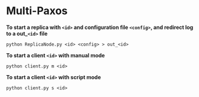 # Multi-Paxos #

**To start a replica with `<id>` and configuration file `<config>`, and redirect log to a out_`<id>` file**

`python ReplicaNode.py <id> <config> > out_<id>`

**To start a client `<id>` with manual mode**

`python client.py m <id>`

**To start a client `<id>` with script mode**

`python client.py s <id>`

